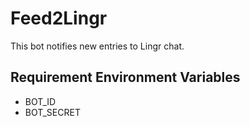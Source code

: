 Feed2Lingr
==========

This bot notifies new entries to Lingr chat.

## Requirement Environment Variables

* BOT_ID
* BOT_SECRET
